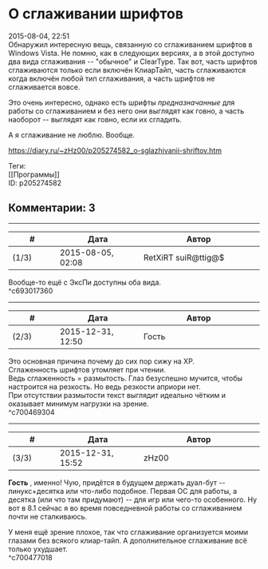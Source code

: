 О сглаживании шрифтов
=====================

  
2015-08-04, 22:51  
 Обнаружил интересную вещь, связанную со сглаживанием шрифтов в Windows Vista. Не помню, как в следующих версиях, а в этой доступно два вида сглаживания -- "обычное" и ClearType. Так вот, часть шрифтов сглаживаются только если включён КлиарТайп, часть сглаживаются когда включён любой тип сглаживания, а часть шрифтов не сглаживается вовсе.   
   
 Это очень интересно, однако есть шрифты  *предназначанные*  для работы со сглаживанием и без него они выглядят как говно, а часть наоборот -- выглядят как говно, если их сгладить.   
   
 А я сглаживание не люблю. Вообще.   
  
<https://diary.ru/~zHz00/p205274582_o-sglazhivanii-shriftov.htm>  
  
Теги:  
[[Программы]]  
ID: p205274582  


Комментарии: 3
--------------

  


---



|         #         |              Дата              |                     Автор                     |           ID           |
| --- | --- | --- | --- |
| (1/3) | 2015-08-05, 02:08 | RetXiRT suiR@ttig@$ | c693017360 |

  
  Вообще-то ещё с ЭксПи доступны оба вида.    
 ^c693017360

---



|         #         |              Дата              |                     Автор                     |           ID           |
| --- | --- | --- | --- |
| (2/3) | 2015-12-31, 12:50 | Гость | c700469304 |

  
 Это основная причина почему до сих пор сижу на ХР.   
 Сглаженность шрифтов утомляет при чтении.   
 Ведь сглаженность = размытость. Глаз безуспешно мучится, чтобы настроится на резкость. Но ведь резкости априори нет.   
 При отсутствии размытости текст выглядит идеально чётким и оказывает минимум нагрузки на зрение.   
 ^c700469304

---



|         #         |              Дата              |                     Автор                     |           ID           |
| --- | --- | --- | --- |
| (3/3) | 2015-12-31, 15:52 | zHz00 | c700477018 |

  
  **Гость**  , именно! Чую, придётся в будущем держать дуал-бут -- линукс+десятка или что-либо подобное. Первая ОС для работы, а десятка (или что там придумают) -- для игр или чего-то особенного. Ну вот в 8.1 сейчас я во время повседневной работы со сглаживанием почти не сталкиваюсь.   
   
 У меня ещё зрение плохое, так что сглаживание организуется моими глазами без всякого клиар-тайп. А дополнительное сглаживание всё только ухудшает.   
 ^c700477018